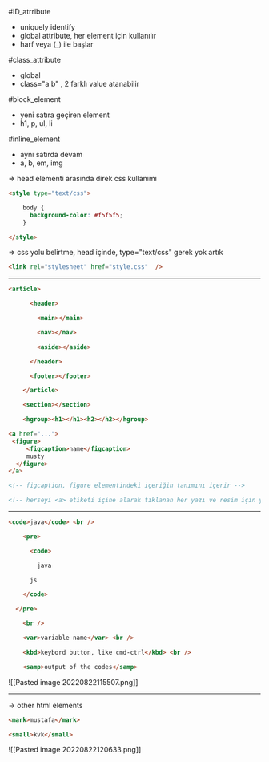 #ID_atrribute
- uniquely identify
- global attribute, her element için kullanılır
- harf veya (\_)  ile başlar

#class_attribute
- global 
- class="a b" , 2 farklı value atanabilir

#block_element
- yeni satıra geçiren element
- h1, p, ul, li

#inline_element
- aynı satırda devam
- a, b, em, img


=> head elementi arasında direk css kullanımı
```html
<style type="text/css">

    body {
      background-color: #f5f5f5;
    }

</style>
```
=> css yolu belirtme, head içinde, type="text/css" gerek yok artık
```html
<link rel="stylesheet" href="style.css"  />
```



---

```html
<article>

      <header>

        <main></main>

        <nav></nav>

        <aside></aside>

      </header>

      <footer></footer>

    </article>

    <section></section>

    <hgroup><h1></h1><h2></h2></hgroup>
```


```html
<a href="...">
 <figure>
     <figcaption>name</figcaption>
     musty
  </figure>
</a>

<!-- figcaption, figure elementindeki içeriğin tanımını içerir -->

<!-- herseyi <a> etiketi içine alarak tıklanan her yazı ve resim için yönlendirme yapılabilir -->    
```

---


```html
<code>java</code> <br />

    <pre>

      <code>

        java

      js

    </code>

  </pre>

    <br />

    <var>variable name</var> <br />

    <kbd>keybord button, like cmd-ctrl</kbd> <br />

    <samp>output of the codes</samp>
```
![[Pasted image 20220822115507.png]]

---

-> other html elements

```html
<mark>mustafa</mark>

<small>kvk</small>
```
![[Pasted image 20220822120633.png]]
